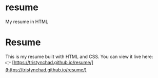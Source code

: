 # resume
My resume in HTML
# Resume

This is my resume built with HTML and CSS. You can view it live here:  
👉 [https://tristynchad.github.io/resume/](https://tristynchad.github.io/resume/)
